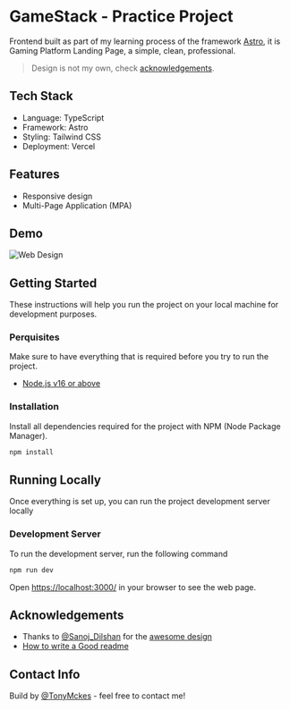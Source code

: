# GameStack - Practice Project

Frontend built as part of my learning process of the framework [Astro](https://astro.build/), it is Gaming Platform Landing Page, a simple, clean, professional.

> Design is not my own, check [acknowledgements](#acknowledgements).

## Tech Stack

- Language: TypeScript
- Framework: Astro
- Styling: Tailwind CSS
- Deployment: Vercel

## Features

- Responsive design
- Multi-Page Application (MPA)

## Demo

![Web Design](https://user-images.githubusercontent.com/78808163/218345201-d77d1729-5a1d-4e4b-9bf7-0ad19da91b78.png)

## Getting Started

These instructions will help you run the project on your local machine for development purposes.

### Perquisites

Make sure to have everything that is required before you try to run the project.

- [Node.js v16 or above](https://nodejs.org/en/download/)

### Installation

Install all dependencies required for the project with NPM (Node Package Manager).

```bash
npm install
```

## Running Locally

Once everything is set up, you can run the project development server locally

### Development Server

To run the development server, run the following command

```bash
npm run dev
```

Open [https://localhost:3000/](https://localhost:3000/) in your browser to see the web page.

## Acknowledgements

- Thanks to [@Sanoj_Dilshan](https://www.figma.com/@Sanoj_Dilshan) for the [awesome design](https://www.figma.com/community/file/1058773912152023976)
- [How to write a Good readme](https://bulldogjob.com/news/449-how-to-write-a-good-readme-for-your-github-project)

## Contact Info

Build by [@TonyMckes](https://tonymckes.vercel.app/) - feel free to contact me!
